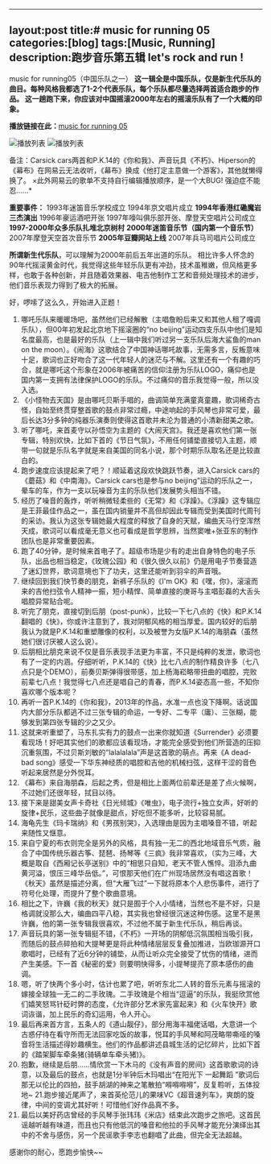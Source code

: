 ﻿

 ---
 layout:post
 title:# music for running 05
 categories:[blog]
 tags:[Music, Running]
 description:跑步音乐第五辑 let's rock and run !
 ---
 

music for running05（中国乐队之一）
**这一辑全是中国乐队，仅是新生代乐队的曲目。每种风格我都选了1-2个代表乐队，每个乐队都尽量选择两首适合跑步的作品。
这一趟跑下来，你应该对中国摇滚2000年左右的摇滚乐队有了一个大概的印象。**

**播放链接在此：**[music for running 05](http://music.163.com/#/playlist?id=421507307)

![播放列表](http://7xtcjb.com2.z0.glb.clouddn.com/image/jpg/music%20for%20running%200501.jpg)
![播放列表](http://7xtcjb.com2.z0.glb.clouddn.com/image/jpg/music%20for%20running%200502.jpg)

备注：Carsick cars两首和P.K.14的《你和我》、声音玩具《不朽》、Hiperson的《幕布》在网易云无法收听，《幕布》换成《他打定主意做一个游客》，其他就懒得换了。
×此外网易云的歌单不支持自行编辑播放顺序，是一个大BUG! 强迫症不能忍……*

**重要事件：**
1993年迷笛音乐学校成立
1994年京文唱片成立
**1994年香港红磡魔岩三杰演出**
1996年豪运酒吧开张
1997年嚎叫俱乐部开张、摩登天空唱片公司成立
**1997-2000年众多乐队扎堆北京树村**
**2000年迷笛音乐节（国内第一个音乐节）**
2007年摩登天空首次音乐节
**2005年豆瓣网站上线**
2007年兵马司唱片公司成立

**所谓新生代乐队**，可以理解为2000年前后五年出道的乐队。
相比许多人怀念的90年代摇滚黄金时代，我觉得这些年轻乐队更有冲劲，技术虽稚嫩，但风格更多样，也敢于各种创新，并且随着效果器、电吉他制作工艺和音频处理技术的进步，他们音乐表现力得到了极大的拓展。

好，啰嗦了这么久，开始进入正题！

1. 哪吒乐队来暖暖场吧，虽然他们已经解散（主唱詹盼后来又和其他人租了嘎调乐队），但00年初发起北京地下摇滚圈的“no beijing”运动四支乐队中他们是知名度最高，也是最好的乐队（上一辑中我们听过另一支乐队后海大鲨鱼的man on the moon）。《闹海》这歌结合了中国神话哪吒故事，无需多言，反叛意味十足，歌词也正好吻合了这一代年轻人的迷茫与不解。这里还有一个有趣的巧合，就是哪吒这个形象在2006年被痛苦的信仰注册为乐队LOGO，痛仰也是国内第一支拥有法律保护LOGO的乐队。不过痛仰的音乐我觉得一般，所以没入选。
2. 《小怪物去天国》是由哪吒贝斯手唱的，曲调简单充满童真童趣，歌词稀奇古怪，自始至终贯穿整首歌的鼓点非常过瘾，中途响起的手风琴也非常可爱，最后长达3分多钟的纯器乐演奏则使得这首歌并未沦为普通的小清新甜美之歌。
3. 听了哪吒，来首麦守以孙悟空为主题的《大闹天宫》。我还是喜欢他们第一张专辑，特别欢快，比如下首的《节日气氛》，不用任何铺垫直接切入主题，顺带一句就是乐队名字就是来自美国的同名小说，那个时期乐队取名还是比较直白的。
4. 跑步速度应该提起来了吧？！顺延着这段欢快跳跃节奏，进入Carsick cars的《蘑菇》和《中南海》。Carsick cars也是参与no beijing”运动的乐队之一，晕车的车，作为一支以玩噪音为主的乐队他们发展势头相当不错。
5. 经历了噪音的轰炸，听听稍微轻柔些的《无常》和《浮躁》。《浮躁》这专辑应是王菲最佳作品之一，虽在国内销量并不高但却因此专辑而受到美国时代周刊的采访。我认为这张专辑她最大程度的释放了自身的天赋，编曲天马行空浑然天成，歌词可以看成毫无意义也可看成是哲学思辨，当然窦唯+张亚东的制作团队也是非常重要因素。
6. 跑了40分钟，是时候来首电子了。超级市场是少有的走出自身特色的电子乐队，出品也相当稳定，《玫瑰公园》和《很久很久以前》仍是用电子节奏营造了迷幻世界，歌词意境也下了功夫，这里还能听到羽伞的声音哦。
7. 继续回到我们快节奏的朋克，新裤子乐队的《I'm OK》和《嘿，你》，滚滚而来的吉他扫弦令人精神一振，短小精悍、简单直接的庚哥与主唱彭磊的大舌头唱腔异常贴合呢。
8. 听完了朋克，直接切到后朋（post-punk），比较一下七八点的《快》和P.K.14翻唱的《快》，你或许注意到了，我对阴郁风格的相当厚爱。国内较好的后朋我认为就是P.K.14和重塑雕像的权利，以及被誉为女版P.K.14的海朋森（虽然她们很讨厌被人这么说）。
9. 后朋相比朋克来说不仅是音乐表现手法更为丰富，不只是纯粹的发泄，歌词也有了一定的内涵。仔细听听，P.K.14的《快》比七八点的制作精良许多（七八点只是个DEMO），前奏贝斯弹得很带感，加上杨海崧略带扭曲的唱腔，完败前辈七八点！我觉得七八点还是唱自己的青春，而P.K.14姿态高一些，不知你喜欢哪个版本呢？
10. 再听一首P.K.14的《你和我》，2013年的作品，水准一点也没下降啊。话说国内大部分乐队都逃不过三张专辑的命运，一专好、二专平（庸）、三张糊，能够发到第四张专辑的少之又少。
11. 这就来听重塑了，马东扎实有力的鼓点一出来你就知道《Surrender》必须要看现场！好吧其实他们的歌都应该看现场，才能完全感受到他们所营造的压抑沉重氛围，不过贝斯刘敏的“lalalalala”声是这首歌的萌点。再来《A dead-bad song》感受一下华东神经质的唱腔和吉他的机械扫弦，这样干涩的音色听起来居然是分外悦耳。
12. 《幕布》来自海朋森，后起之秀，但是相比上面两位前辈还是差了点火候啊，不过她们还很年轻，拭目以待。
13. 接下来是甜美女声卡奇社《日光倾城》《唯虫》，电子流行+独立女声，好听的旋律+民乐，这些曲子就像是甜点，好吃但不能多听，比较容易腻。
14. 海龟先生《玛卡瑞纳》和《男孩别哭》，入选理由是因为主唱嗓音不错，听起来随性又惬意。
15. 来自宁夏的布衣则完全是另外的风格，具有独一无二的西北地域音乐气质，融合了中国传统乐器古筝、琵琶、扬琴等《三疯》我非常喜欢，（实为三峰，大概是取自《西厢记长亭送别》中的“相思只自知，老天不管人憔悴。泪添九曲黄河溢，恨压三峰华岳低。”，可恨那天他们在广州现场居然没有唱这首歌！《秋天》虽然是描述分离，但“大雁飞过”一下就将原本个人悲伤事件，进行了符号化处理，而提升了整个歌曲意境。
16. 相比之下，许巍《我的秋天》就只是囿于个人小情绪，当然也不是不好，只是格调就没那么大，编曲四平八稳，其实我也曾经很沉迷这种伤感。这里不是黑许巍，他的第一张专辑我很喜欢，不过他不属于新生代乐队，稍后再谈。
17. 声音玩具的第一张专辑挺不错，《不朽》一开场的阴郁低沉氛围相当吸引我，而随后的鼓点碎拍和大提琴更是将此种情绪层层反复叠加推进，当欧珈源开口歌唱时，已经有了近6分钟的铺垫，从而让听众完全接受了忧伤的情绪，进而产生美感。下一首《秘密的爱》则要明快得多，小提琴提亮了原本感伤的曲调。
18. 嗯，听了快两个多小时，估计也累了吧，听听东北二人转的音乐元素与摇滚的嫁接全球独一无二的二手玫瑰。二手玫瑰是个相当“逗逼”的乐队，我挺欣赏他们嬉笑怒骂针砭时弊的态度，《允许部分艺术家先富起来》和《火车快开》歌词诙谐，加上民乐的奇幻运用，令人开心。
19. 最后再来首方言，五条人的《道山靓仔》，部分用海丰福佬话唱，大意讲一个古惑仔待在看守所而无法回家吃饭的故事，悦耳的手风琴和阿茂略带嘶哑的嗓音将生活描述得妙趣横生。他们的作品都讲述县城生活的记忆碎片，比如下首的《踏架脚车牵条猪(骑辆单车牵头猪)》。
20. 抱歉，继续是后朋……情欣赏一下木马的《没有声音的房间》这首歌歌词的诗意，以及最后的鼓点，也就是1分半钟后木玛唱出“在阳光下 一起舞蹈 ”歌词后那无以伦比的四拍，鼓手胡湖的神来之笔散拍“嘚嘚嘚嘚”，反复聆听，五体投地~
21.跑步接近尾声了，来首英伦范儿的果味VC《超音速列车》，爽朗的旋律，中间的变调尤其好听！可惜他们好作品真不多。
22. 最后以美好药店曾经的手风琴手张玮玮《米店》结束此次跑步之旅吧。这首民谣越听越有味道，而且也只有他低沉的嗓音和他拉的手风琴才能充分演绎出其中的不舍与感伤，另一个民谣歌手李志也翻唱了此曲，但完全无法超越。

感谢你的耐心，愿跑步愉快~~

 
